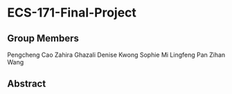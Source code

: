 # ECS-171-Final-Project

## Group Members
Pengcheng Cao
Zahira Ghazali
Denise Kwong
Sophie Mi
Lingfeng Pan
Zihan Wang

## Abstract
